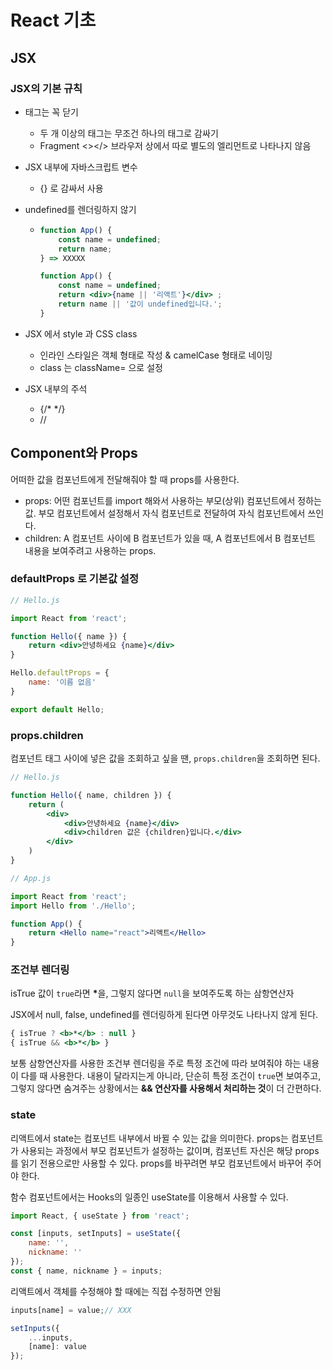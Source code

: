 # React 기초

## JSX

### JSX의 기본 규칙

* 태그는 꼭 닫기

  * 두 개 이상의 태그는 무조건 하나의 태그로 감싸기
  * Fragment <></> 브라우저 상에서 따로 별도의 엘리먼트로 나타나지 않음

* JSX 내부에 자바스크립트 변수 

  * {} 로 감싸서 사용

* undefined를 렌더링하지 않기

  * ```jsx
    function App() {
        const name = undefined;
        return name;
    } => XXXXX
    
    function App() {
        const name = undefined;
        return <div>{name || '리액트'}</div> ;
        return name || '값이 undefined입니다.';
    }
    ```

* JSX 에서 style 과 CSS class

  * 인라인 스타일은 객체 형태로 작성 & camelCase 형태로 네이밍
  * class 는 className= 으로 설정

* JSX 내부의 주석

  * {/* */}
  * //

## Component와 Props

어떠한 값을 컴포넌트에게 전달해줘야 할 때 props를 사용한다.

* props: 어떤 컴포넌트를 import 해와서 사용하는 부모(상위) 컴포넌트에서 정하는 값. 부모 컴포넌트에서 설정해서 자식 컴포넌트로 전달하여 자식 컴포넌트에서 쓰인다.
* children: A 컴포넌트 사이에 B 컴포넌트가 있을 때, A 컴포넌트에서 B 컴포넌트 내용을 보여주려고 사용하는 props.

### defaultProps 로 기본값 설정

```jsx
// Hello.js

import React from 'react';

function Hello({ name }) {
    return <div>안녕하세요 {name}</div>
}

Hello.defaultProps = {
    name: '이름 없음'
}

export default Hello;
```

### props.children

컴포넌트 태그 사이에 넣은 값을 조회하고 싶을 땐, `props.children`을 조회하면 된다.

```jsx
// Hello.js

function Hello({ name, children }) {
    return (
    	<div>
        	<div>안녕하세요 {name}</div>
            <div>children 값은 {children}입니다.</div>
        </div>
    )
}
```

```jsx
// App.js

import React from 'react';
import Hello from './Hello';

function App() {
    return <Hello name="react">리액트</Hello>
}
```

### 조건부 렌더링

isTrue 값이 `true`라면 <b>*</b>을, 그렇지 않다면 `null`을 보여주도록 하는 삼항연산자

JSX에서 null, false, undefined를 렌더링하게 된다면 아무것도 나타나지 않게 된다.

```jsx
{ isTrue ? <b>*</b> : null }
{ isTrue && <b>*</b> }
```

보통 삼항연산자를 사용한 조건부 렌더링을 주로 특정 조건에 따라 보여줘야 하는 내용이 다를 때 사용한다. 내용이 달라지는게 아니라, 단순히 특정 조건이 `true`면 보여주고, 그렇지 않다면 숨겨주는 상황에서는 **&& 연산자를 사용해서 처리하는 것**이 더 간편하다.

### state

리액트에서 state는 컴포넌트 내부에서 바뀔 수 있는 값을 의미한다. props는 컴포넌트가 사용되는 과정에서 부모 컴포넌트가 설정하는 값이며, 컴포넌트 자신은 해당 props를 읽기 전용으로만 사용할 수 있다. props를 바꾸려면 부모 컴포넌트에서 바꾸어 주어야 한다. 

함수 컴포넌트에서는 Hooks의 일종인 useState를 이용해서 사용할 수 있다.

```jsx
import React, { useState } from 'react';

const [inputs, setInputs] = useState({
    name: '',
    nickname: ''
});
const { name, nickname } = inputs;
```

리액트에서 객체를 수정해야 할 때에는 직접 수정하면 안됨

```jsx
inputs[name] = value;// XXX

setInputs({
    ...inputs,
    [name]: value
});
```

